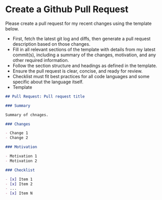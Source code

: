 # Create a Github Pull Request

Please create a pull request for my recent changes using the template below. 

- First, fetch the latest git log and diffs, then generate a pull request description based on those changes.
- Fill in all relevant sections of the template with details from my latest commit(s), including a summary of the changes, motivation, and any other required information.
- Follow the section structure and headings as defined in the template.
- Ensure the pull request is clear, concise, and ready for review.
- Checklist must fit best practices for all code languages and some specific about the language itself.
- Template

```markdown
## Pull Request: Pull request title

### Summary

Summary of chnages.

### Changes

- Change 1
- Change 2

### Motivation

- Motivation 1
- Motivation 2

### Checklist

- [x] Item 1
- [x] Item 2
- ...
- [x] Item N

```
